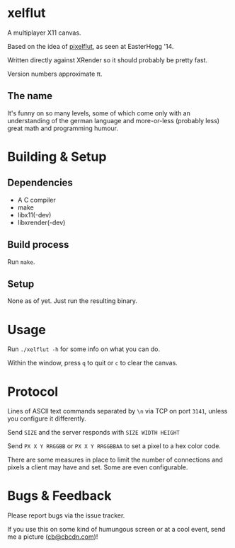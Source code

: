 # xelflut

A multiplayer X11 canvas.

Based on the idea of [pixelflut](https://cccgoe.de/wiki/Pixelflut), as seen at EasterHegg '14.

Written directly against XRender so it should probably be pretty fast.

Version numbers approximate &pi;.

## The name

It's funny on so many levels, some of which come only with an understanding of the german language
and more-or-less (probably less) great math and programming humour.

# Building & Setup

## Dependencies

* A C compiler
* make
* libx11(-dev)
* libxrender(-dev)

## Build process

Run `make`.

## Setup

None as of yet. Just run the resulting binary.

# Usage

Run `./xelflut -h` for some info on what you can do.

Within the window, press `q` to quit or `c` to clear the canvas.

# Protocol

Lines of ASCII text commands separated by `\n` via TCP on port `3141`, unless you
configure it differently.


Send `SIZE` and the server responds with `SIZE WIDTH HEIGHT`

Send `PX X Y RRGGBB` or `PX X Y RRGGBBAA` to set a pixel to a hex color code.

There are some measures in place to limit the number of connections and pixels a client
may have and set. Some are even configurable.

# Bugs & Feedback

Please report bugs via the issue tracker. 

If you use this on some kind of humungous screen or at a cool event, send me a picture (cb@cbcdn.com)!
